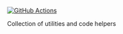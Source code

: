 [![GitHub Actions](https://github.com/taskfolders/taskfolders/actions/workflows/utils.yml/badge.svg)](https://github.com/taskfolders/taskfolders/actions/workflows/utils.yml)


Collection of utilities and code helpers
